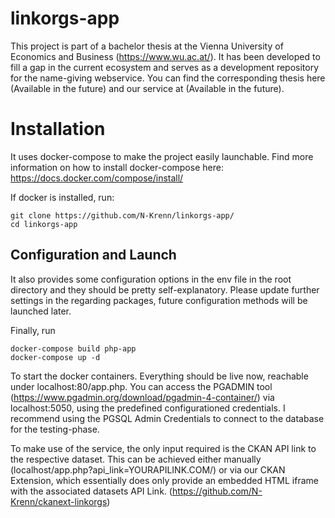 # linkorgs-app

This project is part of a bachelor thesis at the Vienna University of Economics and Business (https://www.wu.ac.at/). It has been developed to fill a gap in the current
ecosystem and serves as a development repository for the name-giving webservice. You can find the corresponding thesis here (Available in the future) and our service at (Available in the future).

# Installation

It uses docker-compose to make the project easily launchable. Find more information on how to install docker-compose here: https://docs.docker.com/compose/install/

If docker is installed, run:

```
git clone https://github.com/N-Krenn/linkorgs-app/
cd linkorgs-app
```

## Configuration and Launch

It also provides some configuration options in the env file in the root directory and they should be pretty self-explanatory.
Please update further settings in the regarding packages, future configuration methods will be launched later.

Finally, run

```
docker-compose build php-app
docker-compose up -d
```

To start the docker containers. Everything should be live now, reachable under localhost:80/app.php. You can access the PGADMIN tool (https://www.pgadmin.org/download/pgadmin-4-container/) via localhost:5050, using the predefined configurationed credentials. I recommend using the PGSQL Admin Credentials to connect to the database for the testing-phase.

To make use of the service, the only input required is the CKAN API link to the respective dataset. This can be achieved either manually (localhost/app.php?api_link=YOURAPILINK.COM/) or via our CKAN Extension, which essentially does only provide an embedded HTML iframe with the associated datasets API Link. (https://github.com/N-Krenn/ckanext-linkorgs)
